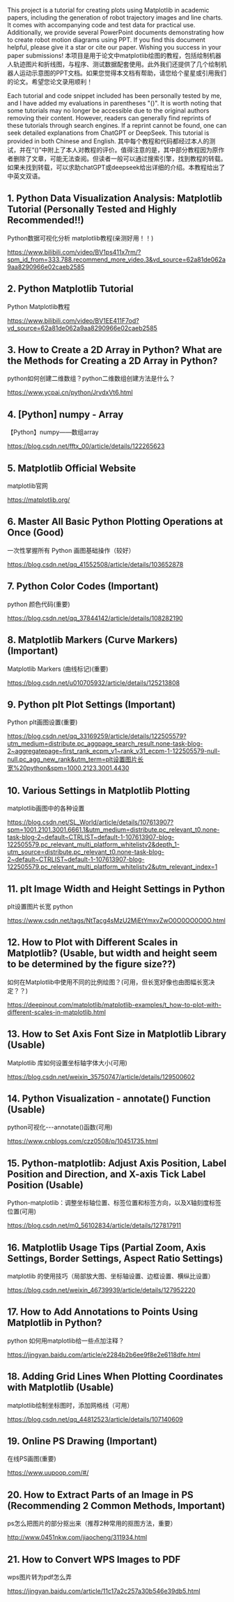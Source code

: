 This project is a tutorial for creating plots using Matplotlib in academic papers, including the generation of robot trajectory images and line charts. It comes with accompanying code and test data for practical use. Additionally, we provide several PowerPoint documents demonstrating how to create robot motion diagrams using PPT. If you find this document helpful, please give it a star or cite our paper. Wishing you success in your paper submissions!
本项目是用于论文中matplotlib绘图的教程，包括绘制机器人轨迹图片和折线图，与程序、测试数据配套使用。此外我们还提供了几个绘制机器人运动示意图的PPT文档。如果您觉得本文档有帮助，请您给个星星或引用我们的论文。希望您论文录用顺利！

Each tutorial and code snippet included has been personally tested by me, and I have added my evaluations in parentheses "()". It is worth noting that some tutorials may no longer be accessible due to the original authors removing their content. However, readers can generally find reprints of these tutorials through search engines. If a reprint cannot be found, one can seek detailed explanations from ChatGPT or DeepSeek. This tutorial is provided in both Chinese and English.
其中每个教程和代码都经过本人的测试，并在“()”中附上了本人对教程的评价。值得注意的是，其中部分教程因为原作者删除了文章，可能无法查阅。但读者一般可以通过搜索引擎，找到教程的转载。如果未找到转载，可以求助chatGPT或deepseek给出详细的介绍。本教程给出了中英文双语。



## 1. Python Data Visualization Analysis: Matplotlib Tutorial (Personally Tested and Highly Recommended!!)

Python数据可视化分析 matplotlib教程(亲测好用！！)

https://www.bilibili.com/video/BV1ps411x7rm/?spm_id_from=333.788.recommend_more_video.3&vd_source=62a81de062a9aa8290966e02caeb2585

## 2. Python Matplotlib Tutorial

Python Matplotlib教程

https://www.bilibili.com/video/BV1EE411F7od?vd_source=62a81de062a9aa8290966e02caeb2585

## 3. How to Create a 2D Array in Python? What are the Methods for Creating a 2D Array in Python?

python如何创建二维数组？python二维数组创建方法是什么？

https://www.ycpai.cn/python/JrvdxVt6.html

## 4. [Python] numpy - Array

【Python】numpy——数组array

https://blog.csdn.net/fftx_00/article/details/122265623

## 5. Matplotlib Official Website

matplotlib官网

https://matplotlib.org/

## 6. Master All Basic Python Plotting Operations at Once (Good)

一次性掌握所有 Python 画图基础操作（较好）

https://blog.csdn.net/qq_41552508/article/details/103652878

## 7. Python Color Codes (Important)

python 颜色代码(重要)

https://blog.csdn.net/qq_37844142/article/details/108282190

## 8. Matplotlib Markers (Curve Markers) (Important)

Matplotlib Markers (曲线标记)(重要)

https://blog.csdn.net/u010705932/article/details/125213808

## 9. Python plt Plot Settings (Important)

Python plt画图设置(重要)

https://blog.csdn.net/qq_33169259/article/details/122505579?utm_medium=distribute.pc_aggpage_search_result.none-task-blog-2~aggregatepage~first_rank_ecpm_v1~rank_v31_ecpm-1-122505579-null-null.pc_agg_new_rank&utm_term=plt设置图片长宽%20python&spm=1000.2123.3001.4430

## 10. Various Settings in Matplotlib Plotting

matplotlib画图中的各种设置

https://blog.csdn.net/SL_World/article/details/107613907?spm=1001.2101.3001.6661.1&utm_medium=distribute.pc_relevant_t0.none-task-blog-2~default~CTRLIST~default-1-107613907-blog-122505579.pc_relevant_multi_platform_whitelistv2&depth_1-utm_source=distribute.pc_relevant_t0.none-task-blog-2~default~CTRLIST~default-1-107613907-blog-122505579.pc_relevant_multi_platform_whitelistv2&utm_relevant_index=1

## 11. plt Image Width and Height Settings in Python

plt设置图片长宽 python

https://www.csdn.net/tags/NtTacg4sMzU2MjEtYmxvZwO0O0OO0O0O.html

## 12. How to Plot with Different Scales in Matplotlib? (Usable, but width and height seem to be determined by the figure size??)

如何在Matplotlib中使用不同的比例绘图？(可用，但长宽好像也由图幅长宽决定？？)

https://deepinout.com/matplotlib/matplotlib-examples/t_how-to-plot-with-different-scales-in-matplotlib.html

## 13. How to Set Axis Font Size in Matplotlib Library (Usable)

Matplotlib 库如何设置坐标轴字体大小(可用)

https://blog.csdn.net/weixin_35750747/article/details/129500602

## 14. Python Visualization - annotate() Function (Usable)

python可视化---annotate()函数(可用)

https://www.cnblogs.com/czz0508/p/10451735.html

## 15. Python-matplotlib: Adjust Axis Position, Label Position and Direction, and X-axis Tick Label Position (Usable)

Python-matplotlib：调整坐标轴位置、标签位置和标签方向，以及X轴刻度标签位置(可用)

https://blog.csdn.net/m0_56102834/article/details/127817911


## 16. Matplotlib Usage Tips (Partial Zoom, Axis Settings, Border Settings, Aspect Ratio Settings)

matplotlib 的使用技巧（局部放大图、坐标轴设置、边框设置、横纵比设置）

https://blog.csdn.net/weixin_46739939/article/details/127952220

## 17. How to Add Annotations to Points Using Matplotlib in Python?

python 如何用matplotlib给一些点加注释？

https://jingyan.baidu.com/article/e2284b2b6ee9f8e2e6118dfe.html

## 18. Adding Grid Lines When Plotting Coordinates with Matplotlib (Usable)

matplotlib绘制坐标图时，添加网格线（可用）

https://blog.csdn.net/qq_44812523/article/details/107140609

## 19. Online PS Drawing (Important)

在线PS画图(重要)

https://www.uupoop.com/#/

## 20. How to Extract Parts of an Image in PS (Recommending 2 Common Methods, Important)

ps怎么把图片的部分抠出来（推荐2种常用的抠图方法，重要）

http://www.0451nkw.com/jiaocheng/311934.html

## 21. How to Convert WPS Images to PDF

wps图片转为pdf怎么弄

https://jingyan.baidu.com/article/11c17a2c257a30b546e39db5.html


